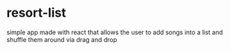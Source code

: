 # resort-list

simple app made with react that allows the user to add songs into a list and shuffle them around via drag and drop
